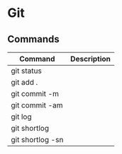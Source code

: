 # Git 

## Commands

| Command | Description |
| ------ | ------  |
| git status |     |  
| git add . |  |
| git commit -m |  |
| git commit -am |  |
| git log |  |
|  git shortlog |   |
|  git shortlog -sn |  |
